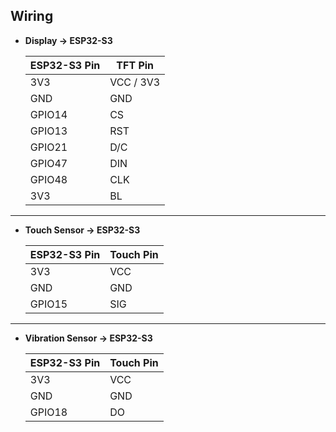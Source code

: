 ## Wiring

* **Display → ESP32-S3**

  | ESP32-S3 Pin | TFT Pin   |
  | ------------ | --------- |
  | 3V3          | VCC / 3V3 |
  | GND          | GND       |
  | GPIO14       | CS        |
  | GPIO13       | RST       |
  | GPIO21       | D/C       |
  | GPIO47       | DIN       |
  | GPIO48       | CLK       |
  | 3V3          | BL        |
---
* **Touch Sensor → ESP32-S3**

  | ESP32-S3 Pin | Touch Pin |
  | ------------ | --------- |
  | 3V3          | VCC       |
  | GND          | GND       |
  | GPIO15       | SIG       |
---
* **Vibration Sensor → ESP32-S3**

  | ESP32-S3 Pin | Touch Pin |
  | ------------ | --------- |
  | 3V3          | VCC       |
  | GND          | GND       |
  | GPIO18       | DO        |